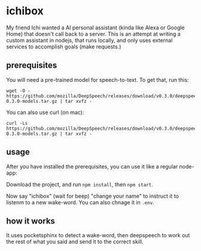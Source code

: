 # ichibox

My friend Ichi wanted a AI personal assistant (kinda like Alexa or Google Home) that doesn't call back to a server.  This is an attempt at writing a custom assistant in nodejs, that runs locally, and only uses external services to accomplish goals (make requests.)

## prerequisites

You will need a pre-trained model for speech-to-text. To get that, run this:

```
wget -O - https://github.com/mozilla/DeepSpeech/releases/download/v0.3.0/deepspeech-0.3.0-models.tar.gz | tar xvfz -
```

You can also use curl (on mac):

```
curl -Ls https://github.com/mozilla/DeepSpeech/releases/download/v0.3.0/deepspeech-0.3.0-models.tar.gz | tar xvfz -
```


## usage

After you have installed the prerequisites, you can use it like a regular node-app:

Download the project, and run `npm install`, then `npm start`.

Now say "ichibox" (wait for beep) "change your name" to instruct it to listenm to a new wake-word. You can also chnage it in `.env`.

## how it works

It uses pocketsphinx to detect a wake-word, then deepspeech to work out the rest of what you said and send it to the correct skill.